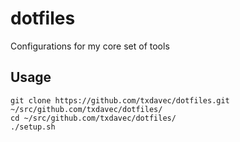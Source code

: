 # dotfiles

Configurations for my core set of tools

## Usage
```
git clone https://github.com/txdavec/dotfiles.git ~/src/github.com/txdavec/dotfiles/
cd ~/src/github.com/txdavec/dotfiles/
./setup.sh
```
